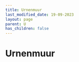 ```yaml
---
title: Urnenmuur
last_modified_date: 19-09-2023
layout: page
parent: U
has_children: false
---
```


Urnenmuur
=========

